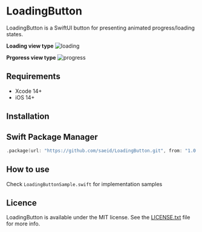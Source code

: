 # LoadingButton

LoadingButton is a SwiftUI button for presenting animated progress/loading states.

**Loading view type**
![loading](https://github.com/saeid/LoadingButton/assets/9967486/50ef09ec-d004-4e52-b3db-c29582a432c7)

**Prgoress view type**
![progress](https://github.com/saeid/LoadingButton/assets/9967486/990fd1d7-304a-4ee8-aec2-32ede03ed2ee)

## Requirements
- Xcode 14+
- iOS 14+

## Installation

## Swift Package Manager

```swift
.package(url: "https://github.com/saeid/LoadingButton.git", from: "1.0.0")
```

## How to use
Check `LoadingButtonSample.swift` for implementation samples

## Licence
LoadingButton is available under the MIT license. See the [LICENSE.txt](https://github.com/saeid/GDGauge/blob/master/LICENSE) file for more info.
